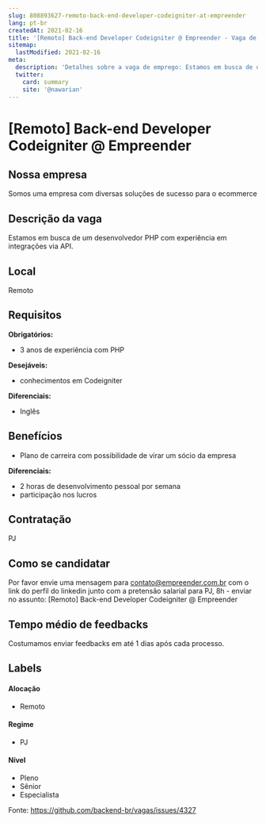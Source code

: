 ```yaml
---
slug: 808893627-remoto-back-end-developer-codeigniter-at-empreender
lang: pt-br
createdAt: 2021-02-16
title: '[Remoto] Back-end Developer Codeigniter @ Empreender - Vaga de Emprego'
sitemap:
  lastModified: 2021-02-16
meta:
  description: 'Detalhes sobre a vaga de emprego: Estamos em busca de um desenvolvedor PHP com experiência em integrações via API.'
  twitter:
    card: summary
    site: '@nawarian'
---
```


# [Remoto] Back-end Developer Codeigniter @ Empreender

## Nossa empresa

Somos uma empresa com diversas soluções de sucesso para o ecommerce

## Descrição da vaga

Estamos em busca de um desenvolvedor PHP com experiência em integrações via API.

## Local

Remoto

## Requisitos

**Obrigatórios:**
- 3 anos de experiência com PHP


**Desejáveis:**
- conhecimentos em Codeigniter


**Diferenciais:**
- Inglês

## Benefícios

- Plano de carreira com possibilidade de virar um sócio da empresa


**Diferenciais:**
- 2 horas de desenvolvimento pessoal por semana
- participação nos lucros

## Contratação

PJ

## Como se candidatar

Por favor envie uma mensagem para contato@empreender.com.br com o link do perfil do linkedin junto com a pretensão salarial para PJ, 8h - enviar no assunto: [Remoto] Back-end Developer Codeigniter @ Empreender

## Tempo médio de feedbacks

Costumamos enviar feedbacks em até 1 dias após cada processo.


## Labels
<!-- retire os labels que não fazem sentido à vaga -->

#### Alocação

- Remoto

#### Regime

- PJ

#### Nível

- Pleno
- Sênior
- Especialista




Fonte: https://github.com/backend-br/vagas/issues/4327